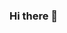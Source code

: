 ### Hi there 👋

<!--
**joshasgard/joshasgard** is a ✨ _special_ ✨ repository because its `README.md` (this file) appears on your GitHub profile.

Here are some ideas to get you started:

- 🔭 I’m currently working on ...
- 🌱 I’m currently learning ...
- 👯 I’m looking to collaborate on ...
- 🤔 I’m looking for help with ...
- 💬 Ask me about ...
- 📫 How to reach me: ...
- 😄 Pronouns: ...
- ⚡ Fun fact: ...

==Remove from comment to preview
[![Top Langs](https://github-readme-stats.vercel.app/api/top-langs/?username=joshasgard)](https://github.com/joshasgard/github-readme-stats)

==Remove comment to preview
[![Anurag's GitHub stats](https://github-readme-stats.vercel.app/api?username=joshasgard)](https://github.com/joshasgard/github-readme-stats)

-->
